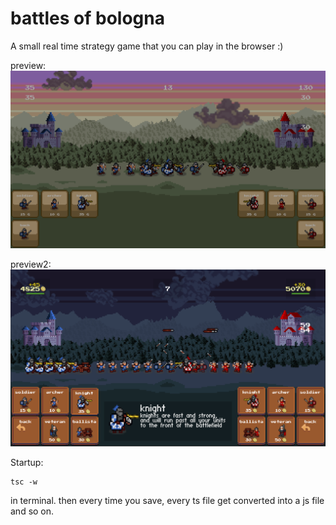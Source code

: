 # battles of bologna

 A small real time strategy game that you can play in the browser :)

 preview:
![](bilder/trash/bob_ingame.png)

preview2:
![](bilder/trash/bob_ingame_2.png)

Startup:

    tsc -w

in terminal. then every time you save, every ts file get converted into a js file and so on.
